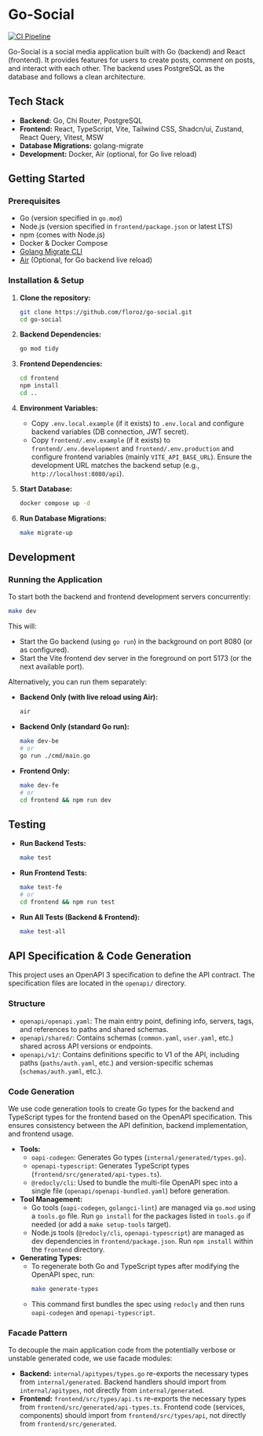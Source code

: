 # Go-Social

[![CI Pipeline](https://github.com/floroz/go-social/actions/workflows/ci.yml/badge.svg)](https://github.com/floroz/go-social/actions/workflows/ci.yml)

Go-Social is a social media application built with Go (backend) and React (frontend). It provides features for users to create posts, comment on posts, and interact with each other. The backend uses PostgreSQL as the database and follows a clean architecture.

## Tech Stack

*   **Backend:** Go, Chi Router, PostgreSQL
*   **Frontend:** React, TypeScript, Vite, Tailwind CSS, Shadcn/ui, Zustand, React Query, Vitest, MSW
*   **Database Migrations:** golang-migrate
*   **Development:** Docker, Air (optional, for Go live reload)

## Getting Started

### Prerequisites

*   Go (version specified in `go.mod`)
*   Node.js (version specified in `frontend/package.json` or latest LTS)
*   npm (comes with Node.js)
*   Docker & Docker Compose
*   [Golang Migrate CLI](https://github.com/golang-migrate/migrate?tab=readme-ov-file#cli-usage)
*   [Air](https://github.com/air-verse/air) (Optional, for Go backend live reload)

### Installation & Setup

1.  **Clone the repository:**
    ```sh
    git clone https://github.com/floroz/go-social.git
    cd go-social
    ```

2.  **Backend Dependencies:**
    ```sh
    go mod tidy
    ```

3.  **Frontend Dependencies:**
    ```sh
    cd frontend
    npm install
    cd ..
    ```

4.  **Environment Variables:**
    *   Copy `.env.local.example` (if it exists) to `.env.local` and configure backend variables (DB connection, JWT secret).
    *   Copy `frontend/.env.example` (if it exists) to `frontend/.env.development` and `frontend/.env.production` and configure frontend variables (mainly `VITE_API_BASE_URL`). Ensure the development URL matches the backend setup (e.g., `http://localhost:8080/api`).

5.  **Start Database:**
    ```sh
    docker compose up -d
    ```

6.  **Run Database Migrations:**
    ```sh
    make migrate-up
    ```

## Development

### Running the Application

To start both the backend and frontend development servers concurrently:

```sh
make dev
```

This will:
*   Start the Go backend (using `go run`) in the background on port 8080 (or as configured).
*   Start the Vite frontend dev server in the foreground on port 5173 (or the next available port).

Alternatively, you can run them separately:

*   **Backend Only (with live reload using Air):**
    ```sh
    air
    ```
*   **Backend Only (standard Go run):**
    ```sh
    make dev-be
    # or
    go run ./cmd/main.go
    ```
*   **Frontend Only:**
    ```sh
    make dev-fe
    # or
    cd frontend && npm run dev
    ```

## Testing

*   **Run Backend Tests:**
    ```sh
    make test
    ```
*   **Run Frontend Tests:**
    ```sh
    make test-fe
    # or
    cd frontend && npm run test
    ```
*   **Run All Tests (Backend & Frontend):**
    ```sh
    make test-all
    ```

## API Specification & Code Generation

This project uses an OpenAPI 3 specification to define the API contract. The specification files are located in the `openapi/` directory.

### Structure

*   `openapi/openapi.yaml`: The main entry point, defining info, servers, tags, and references to paths and shared schemas.
*   `openapi/shared/`: Contains schemas (`common.yaml`, `user.yaml`, etc.) shared across API versions or endpoints.
*   `openapi/v1/`: Contains definitions specific to V1 of the API, including paths (`paths/auth.yaml`, etc.) and version-specific schemas (`schemas/auth.yaml`, etc.).

### Code Generation

We use code generation tools to create Go types for the backend and TypeScript types for the frontend based on the OpenAPI specification. This ensures consistency between the API definition, backend implementation, and frontend usage.

*   **Tools:**
    *   `oapi-codegen`: Generates Go types (`internal/generated/types.go`).
    *   `openapi-typescript`: Generates TypeScript types (`frontend/src/generated/api-types.ts`).
    *   `@redocly/cli`: Used to bundle the multi-file OpenAPI spec into a single file (`openapi/openapi-bundled.yaml`) before generation.
*   **Tool Management:**
    *   Go tools (`oapi-codegen`, `golangci-lint`) are managed via `go.mod` using a `tools.go` file. Run `go install` for the packages listed in `tools.go` if needed (or add a `make setup-tools` target).
    *   Node.js tools (`@redocly/cli`, `openapi-typescript`) are managed as dev dependencies in `frontend/package.json`. Run `npm install` within the `frontend` directory.
*   **Generating Types:**
    *   To regenerate both Go and TypeScript types after modifying the OpenAPI spec, run:
        ```sh
        make generate-types
        ```
    *   This command first bundles the spec using `redocly` and then runs `oapi-codegen` and `openapi-typescript`.

### Facade Pattern

To decouple the main application code from the potentially verbose or unstable generated code, we use facade modules:

*   **Backend:** `internal/apitypes/types.go` re-exports the necessary types from `internal/generated`. Backend handlers should import from `internal/apitypes`, not directly from `internal/generated`.
*   **Frontend:** `frontend/src/types/api.ts` re-exports the necessary types from `frontend/src/generated/api-types.ts`. Frontend code (services, components) should import from `frontend/src/types/api`, not directly from `frontend/src/generated`.
